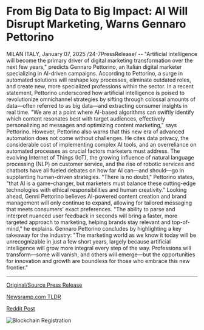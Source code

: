 # From Big Data to Big Impact: AI Will Disrupt Marketing, Warns Gennaro Pettorino

MILAN ITALY, January 07, 2025 /24-7PressRelease/ -- "Artificial intelligence will become the primary driver of digital marketing transformation over the next few years," predicts Gennaro Pettorino, an Italian digital marketer specializing in AI-driven campaigns. According to Pettorino, a surge in automated solutions will reshape key processes, eliminate outdated roles, and create new, more specialized professions within the sector.  In a recent statement, Pettorino underscored how artificial intelligence is poised to revolutionize omnichannel strategies by sifting through colossal amounts of data—often referred to as big data—and extracting consumer insights in real time. "We are at a point where AI-based algorithms can swiftly identify which content resonates best with target audiences, effectively personalizing ad messages and optimizing content marketing," says Pettorino.   However, Pettorino also warns that this new era of advanced automation does not come without challenges. He cites data privacy, the considerable cost of implementing complex AI tools, and an overreliance on automated processes as crucial factors marketers must address. The evolving Internet of Things (IoT), the growing influence of natural language processing (NLP) on customer service, and the rise of robotic services and chatbots have all fueled debates on how far AI can—and should—go in supplanting human-driven strategies. "There is no doubt," Pettorino states, "that AI is a game-changer, but marketers must balance these cutting-edge technologies with ethical responsibilities and human creativity."  Looking ahead, Genni Pettorino believes AI-powered content creation and brand management will only continue to expand, allowing for tailored messaging that meets consumers' exact preferences. "The ability to parse and interpret nuanced user feedback in seconds will bring a faster, more targeted approach to marketing, helping brands stay relevant and top-of-mind," he explains.   Gennaro Pettorino concludes by highlighting a key takeaway for the industry: "The marketing world as we know it today will be unrecognizable in just a few short years, largely because artificial intelligence will grow more integral every step of the way. Professions will transform—some will vanish, and others will emerge—but the opportunities for innovation and growth are boundless for those who embrace this new frontier." 

---

[Original/Source Press Release](https://www.24-7pressrelease.com/press-release/517623/from-big-data-to-big-impact-ai-will-disrupt-marketing-warns-gennaro-pettorino)
                    

[Newsramp.com TLDR](https://newsramp.com/curated-news/ai-to-revolutionize-digital-marketing-says-gennaro-pettorino/7e9424d371c8d53ff1e51b18caac259d) 

 



[Reddit Post](https://www.reddit.com/r/MarketingNewsramp/comments/1hvmu18/ai_to_revolutionize_digital_marketing_says/) 



![Blockchain Registration](https://cdn.newsramp.app/24-7PressRelease/qrcode/251/7/rainEiX8.webp)